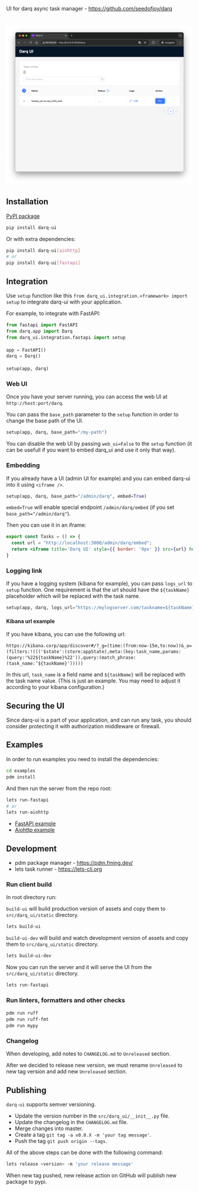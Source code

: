 UI for darq async task manager - https://github.com/seedofjoy/darq

# <img src="./docs/darq_ui.png" alt="Darq UI" width="800"/>

## Installation

[PyPI package](https://pypi.org/project/darq-ui/)

```bash
pip install darq-ui
```

Or with extra dependencies:

```bash
pip install darq-ui[aiohttp]
# or
pip install darq-ui[fastapi]
```

## Integration

Use `setup` function like this `from darq_ui.integration.<framework> import setup` to integrate darq-ui with your application.

For example, to integrate with FastAPI:

```python
from fastapi import FastAPI
from darq.app import Darq
from darq_ui.integration.fastapi import setup

app = FastAPI()
darq = Darq()

setup(app, darq)
```

### Web UI

Once you have your server running, you can access the web UI at `http://host:port/darq`.

You can pass the `base_path` parameter to the `setup` function in order to change the base path of the UI.

```python
setup(app, darq, base_path="/my-path")
```

You can disable the web UI by passing `web_ui=False` to the `setup` function (it can be usefull if you want to embed darq_ui and use it only that way).

### Embedding

If you already have a UI (admin UI for example) and you can embed darq-ui into it using `<iframe />`.

```python
setup(app, darq, base_path="/admin/darq", embed=True)
```

`embed=True` will enable special endpoint `/admin/darq/embed` (if you set `base_path="/admin/darq"`).

Then you can use it in an iframe:

```jsx
export const Tasks = () => {
  const url = "http://localhost:3000/admin/darq/embed";
  return <iframe title='Darq UI' style={{ border: '0px' }} src={url} height='100%' width='100%' />;
}
```

### Logging link 

If you have a logging system (kibana for example), you can pass `logs_url` to `setup` function. One requirement is that the url should have the `${taskName}` placeholder which will be replaced with the task name.

```python
setup(app, darq, logs_url="https://mylogserver.com/taskname=${taskName}")
```

#### Kibana url example

If you have kibana, you can use the following url:

```
https://kibana.corp/app/discover#/?_g=(time:(from:now-15m,to:now))&_a=(filters:!((('$state':(store:appState),meta:(key:task_name,params:(query:'%22${taskName}%22')),query:(match_phrase:(task_name:’${taskName}')))))
```

In this url, `task_name` is a field name and `${taskName}` will be replaced with the task name value. (This is just an example. You
may need to adjust it according to your kibana configuration.)

## Securing the UI

Since darq-ui is a part of your application, and can run any task, you should consider protecting it with authorization middleware or firewall.

## Examples

In order to run examples you need to install the dependencies:

```bash
cd examples
pdm install
```

And then run the server from the repo root:

```bash
lets run-fastapi 
# or 
lets run-aiohttp
```

* [FastAPI example](examples/fastapi_server.py)
* [Aiohttp example](examples/aiohttp_server.py)

## Development

* pdm package manager - https://pdm.fming.dev/
* lets task runner - https://lets-cli.org

### Run client build

In root directory run:

`build-ui` will build production version of assets and copy them to `src/darq_ui/static` directory.

```bash
lets build-ui
```

`build-ui-dev` will build and watch development version of assets and copy them to `src/darq_ui/static` directory.

```bash
lets build-ui-dev
```

Now you can run the server and it will serve the UI from the `src/darq_ui/static` directory.

```bash
lets run-fastapi
```

### Run linters, formatters and other checks

```bash
pdm run ruff
pdm run ruff-fmt
pdm run mypy
```

### Changelog

When developing, add notes to `CHANGELOG.md` to `Unreleased` section.

After we decided to release new version, we must rename `Unreleased` to new tag version and add new `Unreleased` section.

## Publishing

`darq-ui` supports semver versioning.

* Update the version number in the `src/darq_ui/__init__.py` file.
* Update the changelog in the `CHANGELOG.md` file.
* Merge changes into master.
* Create a tag `git tag -a v0.0.X -m 'your tag message'`.
* Push the tag `git push origin --tags`.

All of the above steps can be done with the following command:

```bash
lets release <version> -m 'your release message'
```

When new tag pushed, new release action on GitHub will publish new package to pypi.
